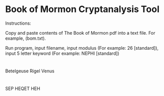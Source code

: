 # Book of Mormon Cryptanalysis Tool

Instructions:

Copy and paste contents of The Book of Mormon pdf into a text file.  For example, (bom.txt).

Run program, input filename, input modulus (For example: 26 [standard]), input 5 letter keyword (For example: NEPHI [standard])

#

Betelgeuse Rigel Venus

#
SEP HEQET HEH
